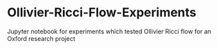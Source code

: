 # Ollivier-Ricci-Flow-Experiments
Jupyter notebook for experiments which tested Ollivier Ricci flow for an Oxford research project 
